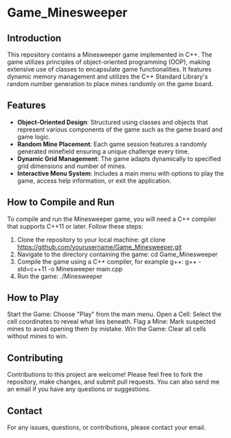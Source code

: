 # Game_Minesweeper

## Introduction
This repository contains a Minesweeper game implemented in C++. The game utilizes principles of object-oriented programming (OOP), making extensive use of classes to encapsulate game functionalities. It features dynamic memory management and utilizes the C++ Standard Library's random number generation to place mines randomly on the game board.

## Features
- **Object-Oriented Design**: Structured using classes and objects that represent various components of the game such as the game board and game logic.
- **Random Mine Placement**: Each game session features a randomly generated minefield ensuring a unique challenge every time.
- **Dynamic Grid Management**: The game adapts dynamically to specified grid dimensions and number of mines.
- **Interactive Menu System**: Includes a main menu with options to play the game, access help information, or exit the application.

## How to Compile and Run
To compile and run the Minesweeper game, you will need a C++ compiler that supports C++11 or later. Follow these steps:

1. Clone the repository to your local machine:
   git clone https://github.com/yourusername/Game_Minesweeper.git
2. Navigate to the directory containing the game:
   cd Game_Minesweeper
3. Compile the game using a C++ compiler, for example g++:
   g++ -std=c++11 -o Minesweeper main.cpp
4. Run the game:
   ./Minesweeper

## How to Play
Start the Game: Choose "Play" from the main menu.
Open a Cell: Select the cell coordinates to reveal what lies beneath.
Flag a Mine: Mark suspected mines to avoid opening them by mistake.
Win the Game: Clear all cells without mines to win.

## Contributing
Contributions to this project are welcome! Please feel free to fork the repository, make changes, and submit pull requests. You can also send me an email if you have any questions or suggestions.

## Contact
For any issues, questions, or contributions, please contact your email.
